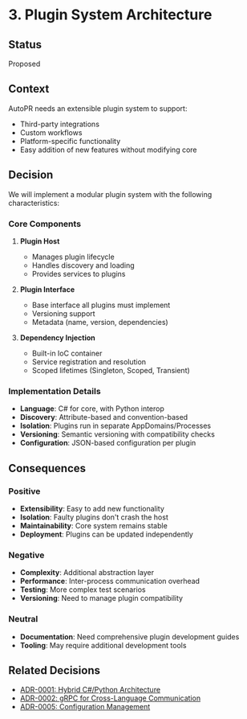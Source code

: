 # 3. Plugin System Architecture

## Status
Proposed

## Context
AutoPR needs an extensible plugin system to support:
- Third-party integrations
- Custom workflows
- Platform-specific functionality
- Easy addition of new features without modifying core

## Decision
We will implement a modular plugin system with the following characteristics:

### Core Components
1. **Plugin Host**
    - Manages plugin lifecycle
    - Handles discovery and loading
    - Provides services to plugins

2. **Plugin Interface**
    - Base interface all plugins must implement
    - Versioning support
    - Metadata (name, version, dependencies)

3. **Dependency Injection**
    - Built-in IoC container
    - Service registration and resolution
    - Scoped lifetimes (Singleton, Scoped, Transient)

### Implementation Details
- **Language**: C# for core, with Python interop
- **Discovery**: Attribute-based and convention-based
- **Isolation**: Plugins run in separate AppDomains/Processes
- **Versioning**: Semantic versioning with compatibility checks
- **Configuration**: JSON-based configuration per plugin

## Consequences
### Positive
- **Extensibility**: Easy to add new functionality
- **Isolation**: Faulty plugins don't crash the host
- **Maintainability**: Core system remains stable
- **Deployment**: Plugins can be updated independently

### Negative
- **Complexity**: Additional abstraction layer
- **Performance**: Inter-process communication overhead
- **Testing**: More complex test scenarios
- **Versioning**: Need to manage plugin compatibility

### Neutral
- **Documentation**: Need comprehensive plugin development guides
- **Tooling**: May require additional development tools

## Related Decisions
- [ADR-0001: Hybrid C#/Python Architecture](0001-hybrid-csharp-python-architecture.md)
- [ADR-0002: gRPC for Cross-Language Communication](0002-grpc-communication.md)
- [ADR-0005: Configuration Management](0005-configuration-management.md)
